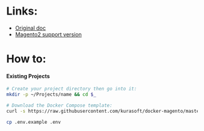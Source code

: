 <h1>Links:</h1>

- [Original doc](https://github.com/markshust/docker-magento)
- [Magento2 support version](https://github.com/navarr/magento2-supported-versions)

<h1>How to:</h1>

#### Existing Projects

```bash
# Create your project directory then go into it:
mkdir -p ~/Projects/name && cd $_

# Download the Docker Compose template:
curl -s https://raw.githubusercontent.com/kurasoft/docker-magento/master/lib/template | bash

cp .env.example .env

```
